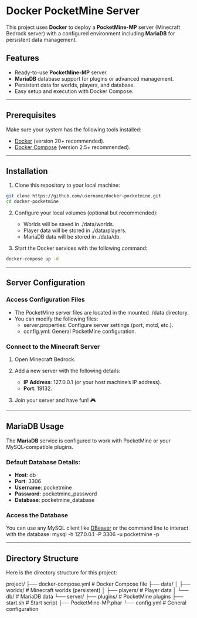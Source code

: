 # Docker PocketMine Server

This project uses **Docker** to deploy a **PocketMine-MP** server (Minecraft Bedrock server) with a configured environment including **MariaDB** for persistent data management.

## Features
- Ready-to-use **PocketMine-MP** server.
- **MariaDB** database support for plugins or advanced management.
- Persistent data for worlds, players, and database.
- Easy setup and execution with Docker Compose.

---

## Prerequisites

Make sure your system has the following tools installed:
- [Docker](https://www.docker.com/) (version 20+ recommended).
- [Docker Compose](https://docs.docker.com/compose/) (version 2.5+ recommended).

---

## Installation

1. Clone this repository to your local machine:
````bash
git clone https://github.com/username/docker-pocketmine.git
cd docker-pocketmine 
````

2. Configure your local volumes (optional but recommended):
    - Worlds will be saved in ./data/worlds.
    - Player data will be stored in ./data/players.
    - MariaDB data will be stored in ./data/db.

3. Start the Docker services with the following command:
````bash
docker-compose up -d
````

---

## Server Configuration

### Access Configuration Files
- The PocketMine server files are located in the mounted ./data directory.
- You can modify the following files:
    - server.properties: Configure server settings (port, motd, etc.).
    - config.yml: General PocketMine configuration.

### Connect to the Minecraft Server
1. Open Minecraft Bedrock.
2. Add a new server with the following details:
    - **IP Address**: 127.0.0.1 (or your host machine’s IP address).
    - **Port**: 19132.

3. Join your server and have fun! 🎮

---

## MariaDB Usage

The **MariaDB** service is configured to work with PocketMine or your MySQL-compatible plugins.

### Default Database Details:
- **Host**: db
- **Port**: 3306
- **Username**: pocketmine
- **Password**: pocketmine_password
- **Database**: pocketmine_database

### Access the Database
You can use any MySQL client like [DBeaver](https://dbeaver.io/) or the command line to interact with the database:
mysql -h 127.0.0.1 -P 3306 -u pocketmine -p

---

## Directory Structure

Here is the directory structure for this project:

project/
├── docker-compose.yml    # Docker Compose file
├── data/
│   ├── worlds/           # Minecraft worlds (persistent)
│   ├── players/          # Player data
│   └── db/               # MariaDB data
└── server/
├── plugins/          # PocketMine plugins
├── start.sh          # Start script
├── PocketMine-MP.phar
└── config.yml        # General configuration